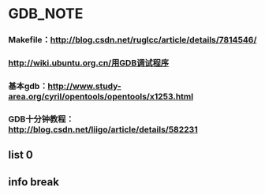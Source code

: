 # GDB_NOTE

### Makefile：http://blog.csdn.net/ruglcc/article/details/7814546/
### http://wiki.ubuntu.org.cn/用GDB调试程序
### 基本gdb：http://www.study-area.org/cyril/opentools/opentools/x1253.html
### GDB十分钟教程：http://blog.csdn.net/liigo/article/details/582231

## list 0
## info break
